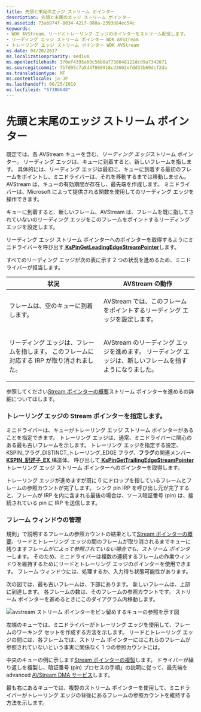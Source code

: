 ```yaml
---
title: 先頭と末尾のエッジ ストリーム ポインター
description: 先頭と末尾のエッジ ストリーム ポインター
ms.assetid: 73ab974f-8034-421f-980a-2393d84ec54c
keywords:
- WDK AVStream、リードとトレーリング エッジのポインターをストリーム配信します。
- リーディング エッジ ストリーム ポインター WDK AVStream
- トレーリング エッジ ストリーム ポインター WDK AVStream
ms.date: 04/20/2017
ms.localizationpriority: medium
ms.openlocfilehash: 370ef4395a69c56b0a7738648122dcd9a7342671
ms.sourcegitcommit: fb7d95c7a5d47860918cd3602efdd33b69dcf2da
ms.translationtype: MT
ms.contentlocale: ja-JP
ms.lasthandoff: 06/25/2019
ms.locfileid: "67386648"
---
```

# <a name="leading-and-trailing-edge-stream-pointers"></a>先頭と末尾のエッジ ストリーム ポインター





既定では、各 AVStream キューを含む、*リーディング エッジ*ストリーム ポインター。 リーディング エッジは、キューに到着すると、新しいフレームを指します。 具体的には、リーディング エッジは最初に、キューに到着する最初のフレームをポイントし、ミニドライバーは、それを移動するまでは移動しません。 AVStream は、キューの有効期間が存在し、最先端を作成します。 ミニドライバーは、Microsoft によって提供される関数を使用してのリーディング エッジを操作できます。

キューに到着すると、新しいフレーム、AVStream は、フレームを既に指してされていないのリーディング エッジをこのフレームをポイントするリーディング エッジを設定します。

リーディング エッジ ストリーム ポインターへのポインターを取得するようにミニドライバーを呼び出す[ **KsPinGetLeadingEdgeStreamPointer**](https://docs.microsoft.com/windows-hardware/drivers/ddi/content/ks/nf-ks-kspingetleadingedgestreampointer)します。

すべてのリーディング エッジが次の表に示す 2 つの状況を進めるため、ミニドライバーが担当します。

<table>
<colgroup>
<col width="50%" />
<col width="50%" />
</colgroup>
<thead>
<tr class="header">
<th>状況</th>
<th>AVStream の動作</th>
</tr>
</thead>
<tbody>
<tr class="odd">
<td><p>フレームは、空のキューに到着します。</p></td>
<td><p>AVStream では、このフレームをポイントするリーディング エッジを設定します。</p></td>
</tr>
<tr class="even">
<td><p>リーディング エッジは、フレームを指します。 このフレームに対応する IRP が取り消されました。</p></td>
<td><p>AVStream のリーディング エッジを進めます。 リーディング エッジは、新しいフレームを指すようになりました。</p></td>
</tr>
</tbody>
</table>

 

参照してください[Stream ポインターの概要](introduction-to-stream-pointers.md)ストリーム ポインターを進めるの詳細についてはします。

### <a name="specifying-a-trailing-edge-stream-pointer"></a>トレーリング エッジの Stream ポインターを指定します。

ミニドライバーは、キューがトレーリング エッジ ストリーム ポインターがあることを指定できます。 トレーリング エッジは、通常、ミニドライバーに関心のある最も古いフレームを示します。 トレーリング エッジを指定する設定、KSPIN\_フラグ\_DISTINCT\_トレーリング\_EDGE フラグ、**フラグ**の関連メンバー [ **KSPIN\_記述子\_EX** ](https://docs.microsoft.com/windows-hardware/drivers/ddi/content/ks/ns-ks-_kspin_descriptor_ex)構造体。 呼び出して[ **KsPinGetTrailingEdgeStreamPointer** ](https://docs.microsoft.com/windows-hardware/drivers/ddi/content/ks/nf-ks-kspingettrailingedgestreampointer)トレーリング エッジ ストリーム ポインターへのポインターを取得します。

トレーリング エッジが進めますが既に 0 にドロップを指しているフレームとフレームの参照カウントが完了します。 シンク pin IRP を呼び出し元が完了すると、フレームが IRP を内に含まれる最後の場合は、ソース暗証番号 (pin) は、接続されている pin に IRP を送信します。

### <a name="maintaining-a-frame-window"></a>フレーム ウィンドウの管理

規則」で説明するフレームの参照カウントの結果として[Stream ポインターの概要](introduction-to-stream-pointers.md)、リードとトレーリング エッジの間のフレームが取り消されるまでキューに残ります<em>フレームがによって参照されていない場合でも、ストリーム ポインター</em>します。 そのため、ミニドライバーは複数の連続するフレームの作業ウィンドウを維持するためにリードとトレーリング エッジのポインターを使用できます。 フレーム ウィンドウには、処理するか、入力待ち状態可能性があります。

次の図では、最も古いフレームは、下部にあります。 新しいフレームは、上部に到達します。 各フレームの数は、そのフレームの参照カウントです。 ストリーム ポインターを進めるときにこのダイアグラム内移動します。

![avstream ストリーム ポインターをピン留めするキューの参照を示す図](images/cnstream4.png)

左端のキューでは、ミニドライバーがトレーリング エッジを使用して、フレームのワーキング セットを作成する方法を示します。 リードとトレーリング エッジの間には、各フレームでは、ストリーム ポインターにはこれらのフレームが参照されていないという事実に関係なく 1 つの参照カウントには。

中央のキューの例に示します[Stream ポインターの複製](cloning-stream-pointers.md)します。 ドライバーが繰り返しを複製し、暗証番号 (pin) プロセスの手順」の説明に従って、最先端を advanced [AVStream DMA サービス](avstream-dma-services.md)します。

最も右にあるキューでは、複製のストリーム ポインターを使用して、ミニドライバーがトレーリング エッジの背後にあるフレームの参照カウントを維持する方法を示します。

 

 




